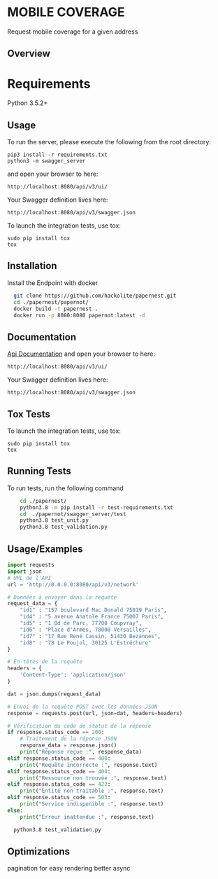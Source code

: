 # MOBILE COVERAGE

Request mobile coverage for a given address



## Overview

# Requirements
Python 3.5.2+

## Usage
To run the server, please execute the following from the root directory:

```
pip3 install -r requirements.txt
python3 -m swagger_server
```

and open your browser to here:

```
http://localhost:8080/api/v3/ui/
```

Your Swagger definition lives here:

```
http://localhost:8080/api/v3/swagger.json
```

To launch the integration tests, use tox:
```
sudo pip install tox
tox
```



## Installation

Install the Endpoint with docker 

```bash
  git clone https://github.com/hackolite/papernest.git
  cd ./papernest/papernot/
  docker build -t papernest .
  docker run -p 8080:8080 papernot:latest -d
```
    
## Documentation

[Api Documentation](http://0.0.0.0:8080/api/v3/ui/#/Network)
and open your browser to here:

```
http://localhost:8080/api/v3/ui/
```

Your Swagger definition lives here:

```
http://localhost:8080/api/v3/swagger.json
```

## Tox Tests

To launch the integration tests, use tox:
```
sudo pip install tox
tox
```

## Running Tests

To run tests, run the following command

```bash
    cd ./papernest/
    python3.8 -m pip install -r test-requirements.txt
    cd  ./papernot/swagger_server/test
    python3.8 test_unit.py
    python3.8 test_validation.py
```


## Usage/Examples

```python
import requests
import json
# URL de l'API
url = 'http://0.0.0.0:8080/api/v3/network'

# Données à envoyer dans la requête
request_data = {
	"id1" : "157 boulevard Mac Donald 75019 Paris",
	"id4" : "5 avenue Anatole France 75007 Paris",
	"id5" : "1 Bd de Parc, 77700 Coupvray",
	"id6" : "Place d'Armes, 78000 Versailles",
	"id7" : "17 Rue René Cassin, 51430 Bezannes",
	"id8" : "78 Le Poujol, 30125 L'Estréchure"
}

# En-têtes de la requête
headers = {
    'Content-Type': 'application/json'
}

dat = json.dumps(request_data)

# Envoi de la requête POST avec les données JSON
response = requests.post(url, json=dat, headers=headers)

# Vérification du code de statut de la réponse
if response.status_code == 200:
    # Traitement de la réponse JSON
    response_data = response.json()
    print("Réponse reçue :", response_data)
elif response.status_code == 400:
    print("Requête incorrecte :", response.text)
elif response.status_code == 404:
    print("Ressource non trouvée :", response.text)
elif response.status_code == 422:
    print("Entité non traitable :", response.text)
elif response.status_code == 503:
    print("Service indisponible :", response.text)
else:
    print("Erreur inattendue :", response.text)

```

```bash
  python3.8 test_validation.py
```
## Optimizations

pagination for easy rendering
better async

